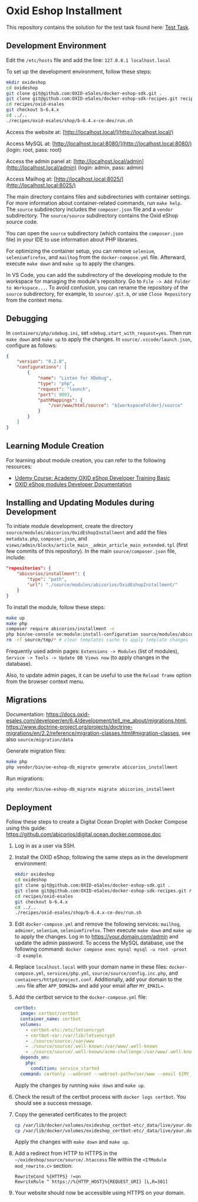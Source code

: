 # Oxid Eshop Installment
This repository contains the solution for the test task found here: [Test Task](https://drive.google.com/drive/folders/1drDJmsZ9IEB7ZD4oNTHzS34uO5L-5eCt).

## Development Environment

Edit the `/etc/hosts` file and add the line: `127.0.0.1 localhost.local`

To set up the development environment, follow these steps:
```bash
mkdir oxideshop
cd oxideshop
git clone git@github.com:OXID-eSales/docker-eshop-sdk.git .
git clone git@github.com:OXID-eSales/docker-eshop-sdk-recipes.git recipes/oxid-esales
cd recipes/oxid-esales
git checkout b-6.4.x
cd ../..
./recipes/oxid-esales/shop/b-6.4.x-ce-dev/run.sh
```
Access the website at: [http://localhost.local/](http://localhost.local/)

Access MySQL at: [http://localhost.local:8080/](http://localhost.local:8080/) (login: root, pass: root)

Access the admin panel at: [http://localhost.local/admin](http://localhost.local/admin) (login: admin, pass: admin)

Access Mailhog at: [http://localhost.local:8025/](http://localhost.local:8025/)

The main directory contains files and subdirectories with container settings. For more information about container-related commands, run `make help`. The `source` subdirectory includes the `composer.json` file and a `vendor` subdirectory. The `source/source` subdirectory contains the Oxid eShop source code.

You can open the `source` subdirectory (which contains the `composer.json` file) in your IDE to use information about PHP libraries.

For optimizing the container setup, you can remove `selenium`, `seleniumfirefox`, and `mailhog` from the `docker-compose.yml` file. Afterward, execute `make down` and `make up` to apply the changes.

In VS Code, you can add the subdirectory of the developing module to the workspace for managing the module's repository. Go to `File -> Add Folder to Workspace...`. To avoid confusion, you can rename the repository of the `source` subdirectory, for example, to `source/.git.b`, or use `Close Repository` from the context menu.

## Debugging

In `containers/php/xdebug.ini`, set `xdebug.start_with_request=yes`. Then run `make down` and `make up` to apply the changes. In `source/.vscode/launch.json`, configure as follows:
```json
{
    "version": "0.2.0",
    "configurations": [
        {
            "name": "Listen for XDebug",
            "type": "php",
            "request": "launch",
            "port": 9003,
            "pathMappings": {
                "/var/www/html/source": "${workspaceFolder}/source"
            }
        }
    ]
}
```

## Learning Module Creation

For learning about module creation, you can refer to the following resources:
- [Udemy Course: Academy OXID eShop Developer Training Basic](https://www.udemy.com/course/academy-oxid-eshop-developer-training-basic/learn/lecture/17262346)
- [OXID eShop modules Developer Documentation](https://docs.oxid-esales.com/developer/en/6.4/development/modules_components_themes/module/index.html)

## Installing and Updating Modules during Development

To initiate module development, create the directory `source/modules/abicorios/OxidEshopInstallment` and add the files `metadata.php`, `composer.json`, and `views/admin/blocks/article_main__admin_article_main_extended.tpl` (first few commits of this repository). In the main `source/composer.json` file, include:
```json
"repositories": {
    "abicorios/installment": {
        "type": "path",
        "url": "./source/modules/abicorios/OxidEshopInstallment/"
    }
}
```

To install the module, follow these steps:
```bash
make up
make php
composer require abicorios/installment -n
php bin/oe-console oe:module:install-configuration source/modules/abicorios/OxidEshopInstallment # apply metadata changes
rm -rf source/tmp/* # clear templates cache to apply template changes
```

Frequently used admin pages: `Extensions -> Modules` (list of modules), `Service -> Tools -> Update DB Views now` (to apply changes in the database).

Also, to update admin pages, it can be useful to use the `Reload frame` option from the browser context menu.

## Migrations
Documentation: https://docs.oxid-esales.com/developer/en/6.4/development/tell_me_about/migrations.html, https://www.doctrine-project.org/projects/doctrine-migrations/en/2.2/reference/migration-classes.html#migration-classes, see also `source/migration/data`

Generate migration files:
```bash
make php
php vendor/bin/oe-eshop-db_migrate generate abicorios_installment
```

Run migrations:
```bash
php vendor/bin/oe-eshop-db_migrate migrate abicorios_installment
```

## Deployment

Follow these steps to create a Digital Ocean Droplet with Docker Compose using this guide: https://github.com/abicorios/digital.ocean.docker.compose.doc

1. Log in as a user via SSH.

2. Install the OXID eShop, following the same steps as in the development environment:

   ```bash
   mkdir oxideshop
   cd oxideshop
   git clone git@github.com:OXID-eSales/docker-eshop-sdk.git .
   git clone git@github.com:OXID-eSales/docker-eshop-sdk-recipes.git recipes/oxid-esales
   cd recipes/oxid-esales
   git checkout b-6.4.x
   cd ../..
   ./recipes/oxid-esales/shop/b-6.4.x-ce-dev/run.sh
   ```

3. Edit `docker-compose.yml` and remove the following services: `mailhog`, `adminer`, `selenium`, `seleniumfirefox`. Then execute `make down` and `make up` to apply the changes. Log in to https://your.domain.com/admin and update the admin password. To access the MySQL database, use the following command: `docker compose exec mysql mysql -u root -proot -D example`.

4. Replace `localhost.local` with your domain name in these files: `docker-compose.yml`, `services/php.yml`, `source/source/config.inc.php`, and `containers/httpd/project.conf`. Additionally, add your domain to the `.env` file after `APP_DOMAIN=` and add your email after `MY_EMAIL=`.

5. Add the certbot service to the `docker-compose.yml` file:

   ```yaml
   certbot:
     image: certbot/certbot
     container_name: certbot
     volumes:
       - certbot-etc:/etc/letsencrypt
       - certbot-var:/var/lib/letsencrypt
       - ./source/source:/var/www
       - ./source/source/.well-known:/var/www/.well-known
       - ./source/source/.well-known/acme-challenge:/var/www/.well-known/acme-challenge
     depends_on:
       php:
         condition: service_started
     command: certonly --webroot --webroot-path=/var/www --email ${MY_EMAIL} --agree-tos --no-eff-email --force-renewal -d ${APP_DOMAIN}
   ```

   Apply the changes by running `make down` and `make up`.

6. Check the result of the certbot process with `docker logs certbot`. You should see a success message.

7. Copy the generated certificates to the project:

   ```bash
   cp /var/lib/docker/volumes/oxideshop_certbot-etc/_data/live/your.domain.com/cert.pem ~/oxideshop/containers/httpd/certs/server.crt
   cp /var/lib/docker/volumes/oxideshop_certbot-etc/_data/live/your.domain.com/privkey.pem ~/oxideshop/containers/httpd/certs/server.key
   ```

   Apply the changes with `make down` and `make up`.

8. Add a redirect from HTTP to HTTPS in the `~/oxideshop/source/source/.htaccess` file within the `<IfModule mod_rewrite.c>` section:

   ```apacheconf
   RewriteCond %{HTTPS} !=on
   RewriteRule ^ https://%{HTTP_HOST}%{REQUEST_URI} [L,R=301]
   ```

9. Your website should now be accessible using HTTPS on your domain.
